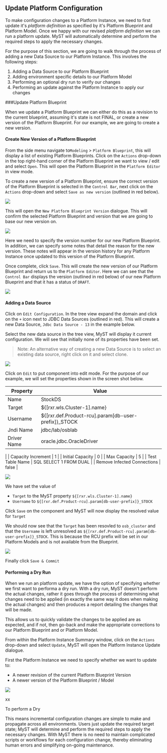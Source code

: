 ## Update Platform Configuration
To make configuration changes to a Platform Instance, we need to first update it's *platform definition* as specified by it's Platform Blueprint and Platform Model. Once we happy with our revised *platform definition* we can run a platform update. MyST will automatically determine and perform the required steps to apply the necessary changes.

For the purpose of this section, we are going to walk through the process of adding a new Data Source to our Platform Instance. This involves the following steps:

1. Adding a Data Source to our Platform Blueprint  
2. Adding environment specific details to our Platform Model  
3. Performing an optional dry run to verify our changes  
4. Performing an update against the Platform Instance to apply our changes


###Update Platform Blueprint


When we update a Platform Blueprint we can either do this as a revision to the current blueprint, assuming it's state is not FINAL, or create a new version of the Platform Blueprint. For our example, we are going to create a new version.

#### Create New Version of a Platform Blueprint
From the side menu navigate to`Modeling` > `Platform Blueprint`, this will display a list of existing Platform Blueprints. Click on the `Actions` drop-down in the top right-hand corner of the Platform Blueprint we want to view / edit and select `Open`. This will open the Platform Blueprint in the `Platform Editor` in view mode.

To create a new version of a Platform Blueprint, ensure the correct version of the Platform Blueprint is selected in the `Control Bar`, next click on the `Actions` drop-down and select `Save as new version` (outlined in red below).

![](img/platformBlueprintSaveAsNewVersion.PNG)

This will open the `New Platform Blueprint Version` dialogue. This will confirm the selected Platform Blueprint and version that we are going to base our new version on. 

![](img/newPlatformBluePrintVersion.PNG)

Here we need to specify the version number for our new Platform Blueprint. In addition, we can specify some notes that detail the reason for the new version. These notes will appear in the version history for any Platform Instance once updated to this version of the Platform Blueprint.

Once complete, click `Save`. This will create the new version of our Platform Blueprint and return us to the `Platform Editor`. Here we can see that the `Control Bar` displays the version (outlined in red below) of our new Platform Blueprint and that it has a status of `DRAFT`.

![](img/newPlatformBluePrintVersionStep2.PNG)

#### Adding a Data Source
Click on `Edit Configuration`. In the tree view expand the domain and click on the `+` icon next to JDBC Data Sources (outlined in red). This will create a new Data Source, `Jdbc Data Source - 13` in the example below.

Select the new data source in the tree view, MyST will display it current configuration. We will see that initially none of its properties have been set.

> Note: An alternative way of creating a new Data Source is to select an existing data source, right click on it and select clone.

![](img/createDataSourceStep1.PNG)

Click on `Edit` to put component into edit mode. For the purpose of our example, we will set the properties shown in the screen shot below.

| Property | Value |
| -------- | ----- |
| Name | StockDS |
| Target | ${[rxr.wls.Cluster-1].name} |
| Username | ${[rxr.def.Product-rcu].param[db-user-prefix]}_STOCK |
| Jndi Name | jdbc/lab/osblab |
| Driver Name | oracle.jdbc.OracleDriver |
| Capacity Increment | 1 |
| Initial Capacity | 0 |
| Max Capacity | 5 |
| Test Table Name | SQL SELECT 1 FROM DUAL |
| Remove Infected Connections | false |


![](img/createDataSourceStep2.PNG)

We have set the value of 
* `Target` to the MyST property `${[rxr.wls.Cluster-1].name}` 
* `Username` to `${[rxr.def.Product-rcu].param[db-user-prefix]}_STOCK`

Click `Save` on the component and MyST will now display the resolved value for `Target` 

We should now see that the `Target` has been resovled to `osb_cluster` and that the `Username` is left unresolved as `${[rxr.def.Product-rcu].param[db-user-prefix]}_STOCK`. This is because the RCU prefix will be set in our Platform Models and is not available from the Blueprint.

![](img/createDataSourceStep3.PNG)

Finally click `Save & Commit`

#### Performing a Dry Run
When we run an platform update, we have the option of specifying whether we first want to performa a dry run. With a dry run, MyST doesn't perform the actual changes, rather it goes through the process of determining what changes need to be applied (in exactly the same way it does when making the actual changes) and then produces a report detailing the changes that will be made.

This allows us to quickly validate the changes to be applied are as expected, and if not, then go-back and make the appropriate corrections to our Platform Blueprint and or Platform Model.

From within the Platform Instance Summary window, click on the `Actions` drop-down and select `Update`, MyST will open the Platform Instance Update dialogue.

First the Platform Instance we need to specify whether we want to update to:
* A newer revision of the current Platform Blueprint Version
* A newer version of the Platform Blueprint / Model

![](img/platformInstaneDryrun.PNG)

xx


To perform a Dry  

This means incremental configuration changes are simple
to make and propagate across all environments. Users just
update the required target state; MyST will determine and
perform the required steps to apply the necessary changes.
With MyST there is no need to maintain complicated scripts or
workflows for each configuration change, thereby eliminating
human errors and simplifying on-going maintenance.